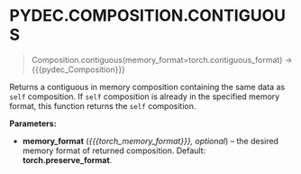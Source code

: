 # PYDEC.COMPOSITION.CONTIGUOUS
> Composition.contiguous(memory_format=torch.contiguous_format) →  {{{pydec_Composition}}}

Returns a contiguous in memory composition containing the same data as `self` composition.  If `self` composition is already in the specified memory format, this function returns the `self` composition.

**Parameters:**

* **memory_format** (*{{{torch_memory_format}}}, optional*) – the desired memory format of returned composition. Default: **torch.preserve_format**.